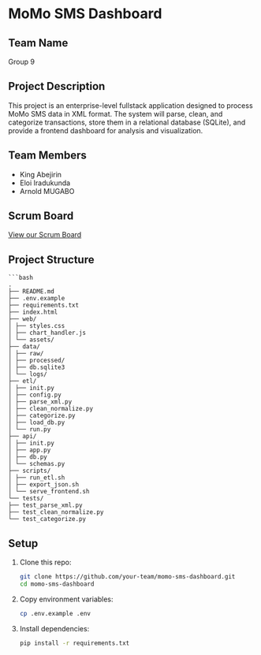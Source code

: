 # MoMo SMS Dashboard

## Team Name
Group 9

## Project Description
This project is an enterprise-level fullstack application designed to process MoMo SMS data in XML format. The system will parse, clean, and categorize transactions, store them in a relational database (SQLite), and provide a frontend dashboard for analysis and visualization.  

## Team Members
- King Abejirin  
- Eloi Iradukunda  
- Arnold MUGABO  

## Scrum Board
[View our Scrum Board](https://github.com/users/Abejirin-King/projects/1)  

## Project Structure
    ```bash
    .
    ├── README.md
    ├── .env.example
    ├── requirements.txt
    ├── index.html
    ├── web/
    │ ├── styles.css
    │ ├── chart_handler.js
    │ └── assets/
    ├── data/
    │ ├── raw/
    │ ├── processed/
    │ ├── db.sqlite3
    │ └── logs/
    ├── etl/
    │ ├── init.py
    │ ├── config.py
    │ ├── parse_xml.py
    │ ├── clean_normalize.py
    │ ├── categorize.py
    │ ├── load_db.py
    │ └── run.py
    ├── api/
    │ ├── init.py
    │ ├── app.py
    │ ├── db.py
    │ └── schemas.py
    ├── scripts/
    │ ├── run_etl.sh
    │ ├── export_json.sh
    │ └── serve_frontend.sh
    └── tests/
    ├── test_parse_xml.py
    ├── test_clean_normalize.py
    └── test_categorize.py

## Setup
1. Clone this repo:  
   ```bash
   git clone https://github.com/your-team/momo-sms-dashboard.git
   cd momo-sms-dashboard

2. Copy environment variables:
   ```bash
   cp .env.example .env

3. Install dependencies:
   ```bash
   pip install -r requirements.txt
